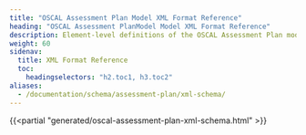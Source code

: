 ```yaml
---
title: "OSCAL Assessment Plan Model XML Format Reference"
heading: "OSCAL Assessment PlanModel Model XML Format Reference"
description: Element-level definitions of the OSCAL Assessment Plan model XML format.
weight: 60
sidenav:
  title: XML Format Reference
  toc:
    headingselectors: "h2.toc1, h3.toc2"
aliases:
  - /documentation/schema/assessment-plan/xml-schema/
---
```


{{<partial "generated/oscal-assessment-plan-xml-schema.html" >}}

